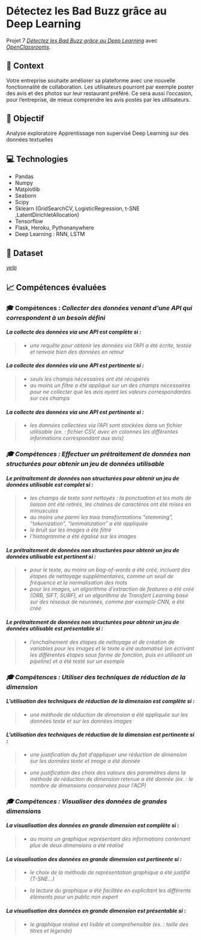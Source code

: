 # Détectez les Bad Buzz grâce au Deep Learning


Projet 7 [_Détectez les Bad Buzz grâce au Deep Learning_](https://www.kaggle.com/kazanova/sentiment140)
avec [_OpenClassrooms_](https://www.openclassrooms.com).

## 📗 Context
Votre entreprise souhaite améliorer sa plateforme avec une nouvelle fonctionnalité de collaboration.
Les utilisateurs pourront par exemple poster des avis et des photos sur leur restaurant préféré. 
Ce sera aussi l’occasion, pour l’entreprise, de mieux comprendre les avis postés par les utilisateurs.


## 🎯 Objectif
Analyse exploratoire
Apprentissage non supervisé
Deep Learning sur des données textuelles

## 💻 Technologies
- Pandas
- Numpy 
- Matplotlib
- Seaborn
- Scipy
- Sklearn (GridSearchCV, LogisticRegression, t-SNE ,LatentDirichletAllocation)
- Tensorflow
- Flask, Heroku, Pythonanywhere
- Deep Learning : RNN, LSTM

## 📄 Dataset
[_yelp_](https://www.yelp.com/dataset)
## 📈 Compétences évaluées

###  🎓  Compétences : <i>Collecter des données venant d’une API qui correspondent à un besoin défini
#### La collecte des données via une API est complète si :
>- une requête pour obtenir les données via l’API a été  écrite, testée et renvoie bien des données en retour
#### La collecte des données via une API est pertinente si :
>- seuls les champs nécessaires ont été récupérés 
>- au moins un filtre a été appliqué sur un des champs nécessaires pour ne collecter que les avis ayant les valeurs correspondantes sur ces champs 
#### La collecte des données via une API est pertinente si :
>- les données collectées via l’API sont stockées dans un fichier utilisable (ex. : fichier CSV, avec en colonnes les différentes informations correspondant aux avis)

###  🎓  Compétences : <i>Effectuer un prétraitement de données non structurées pour obtenir un jeu de données utilisable
#### Le prétraitement de données non structurées pour obtenir un jeu de données utilisable est complet si :
>- les champs de texte sont nettoyés : la ponctuation et les mots de liaison ont été retirés, les chaînes de caractères ont été mises en minuscules
>- au moins une parmi les trois transformations “stemming”, “tokenization”, “lemmatization” a été appliquée 
>- le bruit sur les images a été filtré
>- l’histogramme a été égalisé sur les images

#### Le prétraitement de données non structurées pour obtenir un jeu de données utilisable est pertinent si :
>- pour le texte, au moins un bag-of-words a été créé, incluant des étapes de nettoyage supplémentaires, comme un seuil de fréquence et la normalisation des mots
>- pour les images, un algorithme d’extraction de features a été créé (ORB, SIFT, SURF), et un algorithme de Transfert Learning basé sur des réseaux de neurones, comme par exemple CNN, a été créé

#### Le prétraitement de données non structurées pour obtenir un jeu de données utilisable est présentable si :
>- l’enchaînement des étapes de nettoyage et de création de variables pour les images et le texte a été automatisé (en écrivant les différentes étapes sous forme de fonction, puis en utilisant un pipeline) et a été testé sur un exemple

###  🎓  Compétences : <i> Utiliser des techniques de réduction de la dimension
	
#### L’utilisation des techniques de réduction de la dimension est complète si :

>- une méthode de réduction de dimension a été appliquée sur les données texte et sur les données images

#### L’utilisation des techniques de réduction de la dimension est pertinente si :

>- une justification du fait d’appliquer une réduction de dimension sur les données texte et image a été donnée

>- une justification des choix des valeurs des paramètres dans la méthode de réduction de dimension retenue a été donnée (ex. : le nombre de dimensions conservées pour l'ACP)

###  🎓 Compétences : <i>Visualiser des données de grandes dimensions
#### La visualisation des données en grande dimension est complète si :

>- au moins un graphique représentant des informations contenant plus de deux dimensions a été réalisé 


#### La visualisation des données en grande dimension est pertinente si :

>-  le choix de la méthode de représentation graphique a été justifié (T-SNE…)

>- la lecture du graphique a été facilitée en explicitant les différents éléments pour un public non expert

 

#### La visualisation des données en grande dimension est présentable si :

>-  le graphique réalisé est lisible et compréhensible (ex. : taille des titres et légende)

